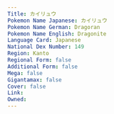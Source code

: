 ```yaml
---
﻿Title: カイリュウ
Pokemon Name Japanese: カイリュウ
Pokemon Name German: Dragoran
Pokemon Name English: Dragonite
Language Card: Japanese
National Dex Number: 149
Region: Kanto
Regional Form: false
Additional Form: false
Mega: false
Gigantamax: false
Cover: false
Link: 
Owned: 
---
```

